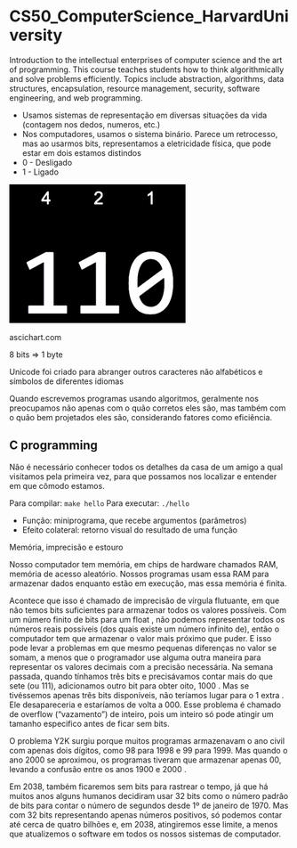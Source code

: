 # CS50_ComputerScience_HarvardUniversity
Introduction to the intellectual enterprises of computer science and the art of programming. This course teaches students how to think algorithmically and solve problems efficiently. Topics include abstraction, algorithms, data structures, encapsulation, resource management, security, software engineering, and web programming.


- Usamos sistemas de representação em diversas situações da vida (contagem nos dedos, numeros, etc.)
- Nos computadores, usamos o sistema binário. Parece um retrocesso, mas ao usarmos bits, representamos a eletricidade física, que pode estar em dois estamos distindos
- 0 - Desligado
- 1 - Ligado

![](img/binary-representation.png)

ascichart.com

8 bits => 1 byte

Unicode foi criado para abranger outros caracteres não alfabéticos e símbolos de diferentes idiomas

Quando escrevemos programas usando algoritmos, geralmente nos preocupamos não apenas com o quão corretos eles são, mas também com o quão bem projetados eles são, considerando fatores como eficiência.


## C programming

Não é necessário conhecer todos os detalhes da casa de um amigo a qual visitamos pela primeira vez, para que possamos nos localizar e entender em que cômodo estamos.

Para compilar: `make hello`
Para executar: `./hello`

- Função: miniprograma, que recebe argumentos (parâmetros)
- Efeito colateral: retorno visual do resultado de uma função

Memória, imprecisão e estouro

Nosso computador tem memória, em chips de hardware chamados RAM, memória de acesso aleatório. Nossos programas usam essa RAM para armazenar dados enquanto estão em execução, mas essa memória é finita.


Acontece que isso é chamado de imprecisão de vírgula flutuante, em que não temos bits suficientes para armazenar todos os valores possíveis. Com um número finito de bits para um float , não podemos representar todos os números reais possíveis (dos quais existe um número infinito de), então o computador tem que armazenar o valor mais próximo que puder. E isso pode levar a problemas em que mesmo pequenas diferenças no valor se somam, a menos que o programador use alguma outra maneira para representar os valores decimais com a precisão necessária.
Na semana passada, quando tínhamos três bits e precisávamos contar mais do que sete (ou 111), adicionamos outro bit para obter oito, 1000 . Mas se tivéssemos apenas três bits disponíveis, não teríamos lugar para o 1 extra . Ele desapareceria e estaríamos de volta a 000. Esse problema é chamado de overflow (“vazamento”) de inteiro, pois um inteiro só pode atingir um tamanho especifico antes de ficar sem bits.

O problema Y2K surgiu porque muitos programas armazenavam o ano civil com apenas dois dígitos, como 98 para 1998 e 99 para 1999. Mas quando o ano 2000 se aproximou, os programas tiveram que armazenar apenas 00, levando a confusão entre os anos 1900 e 2000 .

Em 2038, também ficaremos sem bits para rastrear o tempo, já que há muitos anos alguns humanos decidiram usar 32 bits como o número padrão de bits para contar o número de segundos desde 1º de janeiro de 1970. Mas com 32 bits representando apenas números positivos, só podemos contar até cerca de quatro bilhões e, em 2038, atingiremos esse limite, a menos que atualizemos o software em todos os nossos sistemas de computador.